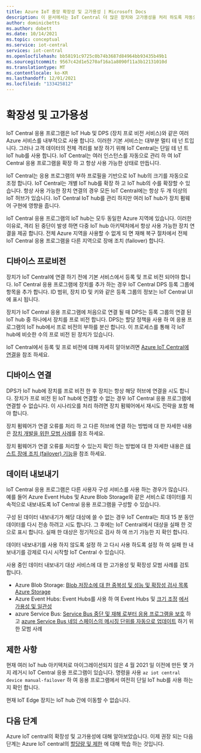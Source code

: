 ```yaml
---
title: Azure IoT 중앙 확장성 및 고가용성 | Microsoft Docs
description: 이 문서에서는 IoT Central 더 많은 장치와 고가용성을 처리 하도록 자동으로 크기를 조정 하는 방법을 설명 합니다.
author: dominicbetts
ms.author: dobett
ms.date: 10/14/2021
ms.topic: conceptual
ms.service: iot-central
services: iot-central
ms.openlocfilehash: bb58191c9725c0b74b3687d84964bb93435b49b1
ms.sourcegitcommit: 9567c42d1e5270af16a1a8090f11a3b12131010d
ms.translationtype: MT
ms.contentlocale: ko-KR
ms.lasthandoff: 12/01/2021
ms.locfileid: "133425812"
---
```

# <a name="scalability-and-high-availability"></a>확장성 및 고가용성

IoT Central 응용 프로그램은 IoT Hub 및 DPS (장치 프로 비전 서비스)와 같은 여러 Azure 서비스를 내부적으로 사용 합니다. 이러한 기본 서비스는 대부분 멀티 테 넌 트입니다. 그러나 고객 데이터의 전체 격리를 보장 하기 위해 IoT Central는 단일 테 넌 트 IoT hub를 사용 합니다. IoT Central는 여러 인스턴스를 자동으로 관리 하 여 IoT Central 응용 프로그램을 확장 하 고 항상 사용 가능한 상태로 만듭니다.

IoT Central는 응용 프로그램의 부하 프로필을 기반으로 IoT hub의 크기를 자동으로 조정 합니다. IoT Central는 개별 IoT hub를 확장 하 고 IoT hub의 수를 확장할 수 있습니다. 항상 사용 가능한 장치 연결의 경우 모든 IoT Central에는 항상 두 개 이상의 IoT 허브가 있습니다. IoT Central IoT hub를 관리 하지만 여러 IoT hub가 장치 펌웨어 구현에 영향을 줍니다.

IoT Central 응용 프로그램의 IoT hub는 모두 동일한 Azure 지역에 있습니다. 이러한 이유로, 격리 된 중단이 발생 하면 다중 IoT hub 아키텍처에서 항상 사용 가능한 장치 연결을 제공 합니다. 전체 Azure 지역을 사용할 수 없게 되 면 재해 복구 절차에서 전체 IoT Central 응용 프로그램을 다른 지역으로 장애 조치 (failover) 합니다.

## <a name="device-provisioning"></a>디바이스 프로비전

장치가 IoT Central에 연결 하기 전에 기본 서비스에서 등록 및 프로 비전 되어야 합니다. IoT Central 응용 프로그램에 장치를 추가 하는 경우 IoT Central DPS 등록 그룹에 항목을 추가 합니다. ID 범위, 장치 ID 및 키와 같은 등록 그룹의 정보는 IoT Central UI에 표시 됩니다.

장치가 IoT Central 응용 프로그램에 처음으로 연결 될 때 DPS는 등록 그룹의 연결 된 IoT hub 중 하나에서 장치를 프로 비전 합니다. DPS는 할당 정책을 사용 하 여 응용 프로그램의 IoT hub에서 프로 비전의 부하를 분산 합니다. 이 프로세스를 통해 각 IoT hub에 비슷한 수의 프로 비전 된 장치가 있습니다.

IoT Central에서 등록 및 프로 비전에 대해 자세히 알아보려면 [Azure IoT Central에 연결](concepts-get-connected.md)을 참조 하세요.

## <a name="device-connections"></a>디바이스 연결

DPS가 IoT hub에 장치를 프로 비전 한 후 장치는 항상 해당 허브에 연결을 시도 합니다. 장치가 프로 비전 된 IoT hub에 연결할 수 없는 경우 IoT Central 응용 프로그램에 연결할 수 없습니다. 이 시나리오를 처리 하려면 장치 펌웨어에서 재시도 전략을 포함 해야 합니다.

장치 펌웨어가 연결 오류를 처리 하 고 다른 허브에 연결 하는 방법에 대 한 자세한 내용은 [장치 개발을 위한 모범 사례](concepts-best-practices.md)를 참조 하세요.

장치 펌웨어가 연결 오류를 처리할 수 있는지 확인 하는 방법에 대 한 자세한 내용은 [테스트 장애 조치 (failover) 기능](concepts-best-practices.md#test-failover-capabilities)을 참조 하세요.

## <a name="data-export"></a>데이터 내보내기

IoT Central 응용 프로그램은 다른 사용자 구성 서비스를 사용 하는 경우가 많습니다. 예를 들어 Azure Event Hubs 및 Azure Blob Storage와 같은 서비스로 데이터를 지속적으로 내보내도록 IoT Central 응용 프로그램을 구성할 수 있습니다.

구성 된 데이터 내보내기가 해당 대상에 쓸 수 없는 경우 IoT Central는 최대 15 분 동안 데이터를 다시 전송 하려고 시도 합니다. 그 후에는 IoT Central에서 대상을 실패 한 것으로 표시 합니다. 실패 한 대상은 정기적으로 검사 하 여 쓰기 가능한 지 확인 합니다.

데이터 내보내기를 사용 하지 않도록 설정 하 고 다시 사용 하도록 설정 하 여 실패 한 내보내기를 강제로 다시 시작할 IoT Central 수 있습니다.

사용 중인 데이터 내보내기 대상 서비스에 대 한 고가용성 및 확장성 모범 사례를 검토 합니다.

- Azure Blob Storage: [Blob 저장소에 대 한 중복성 및 성능 및 확장성 검사 목록](../../storage/blobs/storage-performance-checklist.md) [Azure Storage](../../storage/common/storage-redundancy.md)
- Azure Event Hubs: Event Hubs를 사용 하 여 Event Hubs 및 [크기 조정](../../event-hubs/event-hubs-scalability.md) [에서 가용성 및 일관성](../../event-hubs/event-hubs-availability-and-consistency.md)
- azure Service Bus: [Service Bus 중단 및 재해 로부터 응용 프로그램을 보호](../../service-bus-messaging/service-bus-outages-disasters.md) 하 고 [azure Service Bus 네임 스페이스의 메시징 단위를 자동으로 업데이트](../../service-bus-messaging/automate-update-messaging-units.md) 하기 위한 모범 사례

## <a name="limitations"></a>제한 사항

현재 여러 IoT hub 아키텍처로 마이그레이션되지 않은 4 월 2021 일 이전에 만든 몇 가지 레거시 IoT Central 응용 프로그램이 있습니다. 명령을 사용 `az iot central device manual-failover` 하 여 응용 프로그램에서 여전히 단일 IoT hub를 사용 하는지 확인 합니다.

현재 IoT Edge 장치는 IoT hub 간에 이동할 수 없습니다.

## <a name="next-steps"></a>다음 단계

Azure IoT central의 확장성 및 고가용성에 대해 알아보았습니다. 이제 권장 되는 다음 단계는 Azure IoT central의 [할당량 및 제한](concepts-quotas-limits.md) 에 대해 학습 하는 것입니다.
